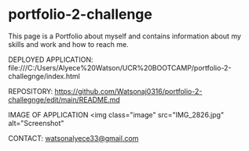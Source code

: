 # portfolio-2-challenge
This page is a Portfolio about myself and contains information about my skills and work and how to reach me.

DEPLOYED APPLICATION:
file:///C:/Users/Alyece%20Watson/UCR%20BOOTCAMP/portfolio-2-challegnge/index.html

REPOSITORY:
https://github.com/Watsonaj0316/portfolio-2-challegnge/edit/main/README.md

IMAGE OF APPLICATION
<img class="image" src="IMG_2826.jpg" alt="Screenshot"

CONTACT:
watsonalyece33@gmail.com
